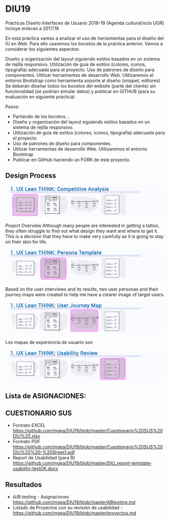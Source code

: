 # DIU19
Prácticas Diseño Interfaces de Usuario 2018-19 (Agenda cultural/ocio UGR) incluye enlaces a 2017/18

En esta práctica vamos a analizar el uso de herramientas para el diseño del IU en Web. 
Para ello usaremos los bocetos de la práctica anterior. Vamos a considerar los siguientes aspectos: 

Diseño y organización del layout siguiendo estilos basados en un sistema de rejilla responsivo. 
Utilización de guía de estilos  (colores, iconos, tipografía) adecuada para el proyecto. 
Uso de patrones de diseño para componentes. 
Utilizar herramientas de desarrollo Web. Utilizaremos el entorno Bootstrap como herramienta soporte al diseño (snippet, editores)
Se deberán diseñar todos los bocetos del website (parte del cliente) sin funcionalidad (se podrían simular datos) y 
publicar en GITHUB (para su evaluación en siguiente práctica) 


Pasos: 

* Partiendo de los bocetos...
* Diseño y organización del layout siguiendo estilos basados en un sistema de rejilla responsivo. 
* Utilización de guía de estilos  (colores, iconos, tipografía) adecuada para el proyecto. 
* Uso de patrones de diseño para componentes. 
* Utilizar herramientas de desarrollo Web. Utilizaremos el entorno Bootstrap
* Publicar en GitHub haciendo un FORK de este proyecto. 



## Design Process 

![Think](img/1-1Think.png)

Project Overview
Although many people are interested in getting a tattoo, they often struggle to find out what design they want and where to get it. This is a decision that they have to make very carefully as it is going to stay on their skin for life.



![Think](img/1-2Think.png)


Based on the user interviews and its results, two user personas and their journey maps were created to help me have a clearer image of target users.



![Think](img/1-3Think.png)


Los mapas de experiencia de usuario son 

![Think](img/1-4Think.png)




## Lista de ASIGNACIONES: 

## CUESTIONARIO SUS 
* Formato EXCEL https://github.com/mgea/DIU19/blob/master/Cuestionario%20SUS%20DIU%20.xlsx
* Formato PDF  https://github.com/mgea/DIU19/blob/master/Cuestionario%20SUS%20DIU%20%20-%20Sheet1.pdf
* Report de Usabilidad (para B) https://github.com/mgea/DIU19/blob/master/DIU_report-template-usability-testOK.docx


## Resultados 

* A/B testing - Asignaciones https://github.com/mgea/DIU19/blob/master/ABtesting.md
* Listado de Proyectos con su revisión de usabilidad - https://github.com/mgea/DIU19/blob/master/proyectos.md 





